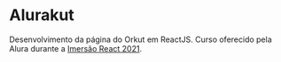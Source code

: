 # Alurakut

Desenvolvimento da página do Orkut em ReactJS.
Curso oferecido pela Alura durante a [Imersão React 2021](https://www.alura.com.br/imersao-react).
